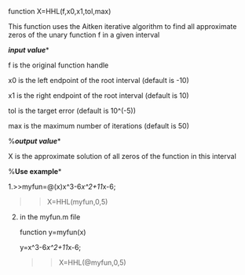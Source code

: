 function X=HHL(f,x0,x1,tol,max)

This function uses the Aitken iterative algorithm to find all approximate zeros of the unary function f in a given interval

***************input value****************

f is the original function handle 

x0 is the left endpoint of the root interval (default is -10)

x1 is the right endpoint of the root interval (default is 10)

tol is the target error (default is 10^(-5))

max is the maximum number of iterations (default is 50)

%***************output value****************

X is the approximate solution of all zeros of the function in this interval

%**************Use example***************

1.>>myfun=@(x)x^3-6*x^2+11*x-6;

  >>X=HHL(myfun,0,5)

2. in the myfun.m file

   function y=myfun(x)

   y=x^3-6*x^2+11*x-6;

   >>X=HHL(@myfun,0,5)
